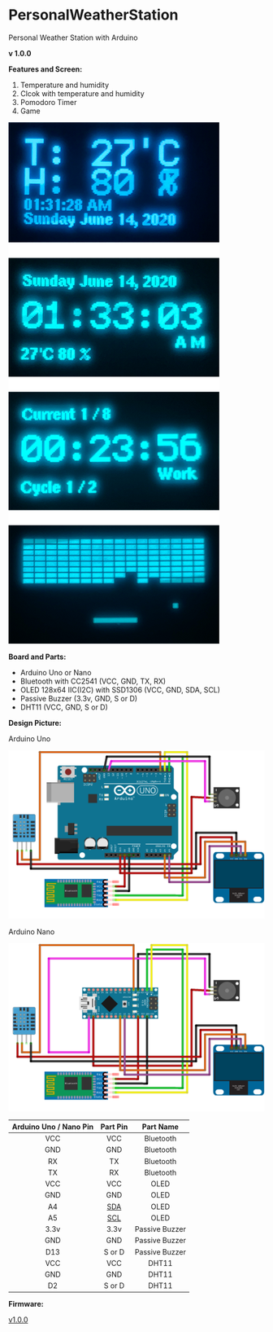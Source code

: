 # PersonalWeatherStation
Personal Weather Station with Arduino


**v 1.0.0**

**Features and Screen:**

1. Temperature and humidity
2. Clcok with temperature and humidity
3. Pomodoro Timer
4. Game

![](/images/v1.0.0_OLED.png)


**Board and Parts:**

- Arduino Uno or Nano
- Bluetooth with CC2541 (VCC, GND, TX, RX)
- OLED 128x64 IIC(I2C) with SSD1306 (VCC, GND, SDA, SCL)
- Passive Buzzer (3.3v, GND, S or D)
- DHT11 (VCC, GND, S or D)


**Design Picture:**

Arduino Uno

![](/images/v1.0.0_Uno.png)

Arduino Nano

![](/images/v1.0.0_Nano.png)


Arduino Uno / Nano Pin | Part Pin | Part Name |
:-: | :-: | :-: |
VCC | VCC | Bluetooth |
GND | GND| Bluetooth |
RX | TX| Bluetooth |
TX | RX| Bluetooth |
VCC | VCC| OLED |
GND | GND| OLED |
A4 | [SDA](https://www.arduino.cc/en/Reference/Wire)| OLED |
A5 | [SCL](https://www.arduino.cc/en/Reference/Wire)| OLED |
3.3v | 3.3v| Passive Buzzer |
GND | GND| Passive Buzzer |
D13 | S or D| Passive Buzzer |
VCC | VCC| DHT11 |
GND | GND| DHT11 |
D2 | S or D| DHT11 |


**Firmware:**

[v1.0.0](/firmware/v1.0.0.hex.zip)


